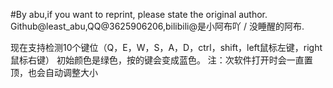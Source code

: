#By abu,if you want to reprint, please state the original author.
Github@least_abu,QQ@3625906206,bilibili@是小阿布吖 / 没睡醒的阿布.

现在支持检测10个键位（Q，E，W，S，A，D，ctrl，shift，left鼠标左键，right鼠标右键）
初始颜色是绿色，按的键会变成蓝色。
注：次软件打开时会一直置顶，也会自动调整大小